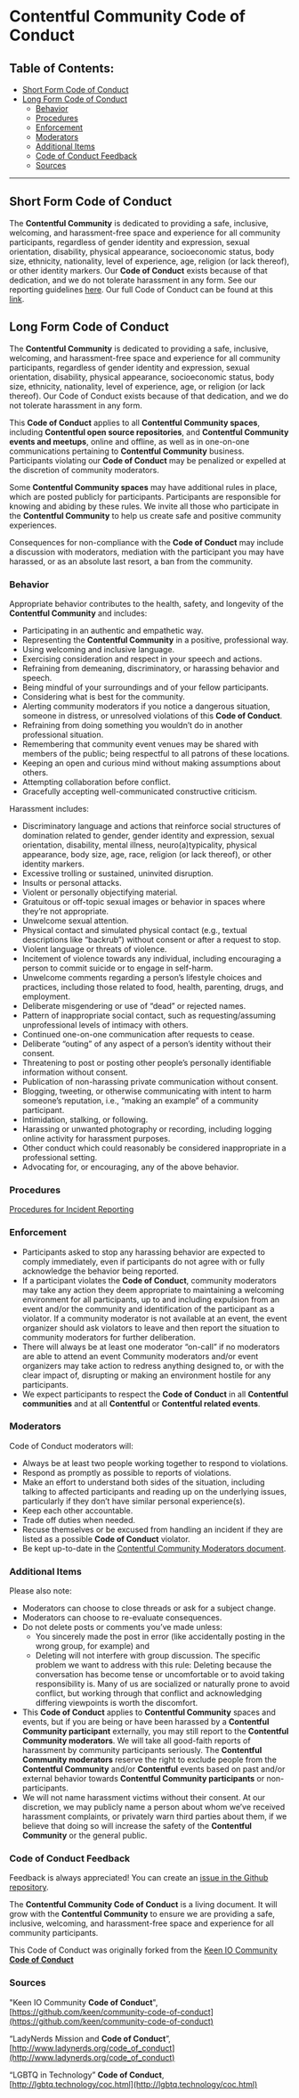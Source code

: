 # Contentful Community Code of Conduct

## Table of Contents:

- [Short Form Code of Conduct](#short-form-code-of-conduct)
- [Long Form Code of Conduct](#long-form-code-of-conduct)
  - [Behavior](#behavior)
  - [Procedures](#procedures)
  - [Enforcement](#enforcement)
  - [Moderators](#moderators)
  - [Additional Items](#additional-items)
  - [Code of Conduct Feedback](#code-of-conduct-feedback)
  - [Sources](#sources)

----------

## Short Form Code of Conduct
The **Contentful Community** is dedicated to providing a safe, inclusive, welcoming, and harassment-free space and experience for all community participants, regardless of gender identity and expression, sexual orientation, disability, physical appearance, socioeconomic status, body size, ethnicity, nationality, level of experience, age, religion (or lack thereof), or other identity markers. Our **Code of Conduct** exists because of that dedication, and we do not tolerate harassment in any form. See our reporting guidelines [here](./incident-reporting.md). Our full Code of Conduct can be found at this [link](#long-form-code-of-conduct).

## Long Form Code of Conduct
The **Contentful Community** is dedicated to providing a safe, inclusive, welcoming, and harassment-free space and experience for all community participants, regardless of gender identity and expression, sexual orientation, disability, physical appearance, socioeconomic status, body size, ethnicity, nationality, level of experience, age, or religion (or lack thereof). Our Code of Conduct exists because of that dedication, and we do not tolerate harassment in any form.

This **Code of Conduct** applies to all **Contentful Community spaces**, including **Contentful open source repositories**, and **Contentful Community events and meetups**, online and offline, as well as in one-on-one communications pertaining to **Contentful Community** business. Participants violating our **Code of Conduct** may be penalized or expelled at the discretion of community moderators.

Some **Contentful Community spaces** may have additional rules in place, which are posted publicly for participants. Participants are responsible for knowing and abiding by these rules. We invite all those who participate in the **Contentful Community** to help us create safe and positive community experiences.

Consequences for non-compliance with the **Code of Conduct** may include a discussion with moderators, mediation with the participant you may have harassed, or as an absolute last resort, a ban from the community.

### Behavior
Appropriate behavior contributes to the health, safety, and longevity of the **Contentful Community** and includes:

- Participating in an authentic and empathetic way.
- Representing the **Contentful Community** in a positive, professional way.
- Using welcoming and inclusive language.
- Exercising consideration and respect in your speech and actions.
- Refraining from demeaning, discriminatory, or harassing behavior and speech.
- Being mindful of your surroundings and of your fellow participants.
- Considering what is best for the community.
- Alerting community moderators if you notice a dangerous situation, someone in distress, or unresolved violations of this **Code of Conduct**.
- Refraining from doing something you wouldn’t do in another professional situation.
- Remembering that community event venues may be shared with members of the public; being respectful to all patrons of these locations.
- Keeping an open and curious mind without making assumptions about others.
- Attempting collaboration before conflict.
- Gracefully accepting well-communicated constructive criticism.

Harassment includes:

- Discriminatory language and actions that reinforce social structures of domination related to gender, gender identity and expression, sexual orientation, disability, mental illness, neuro(a)typicality, physical appearance, body size, age, race, religion (or lack thereof), or other identity markers.
- Excessive trolling or sustained, uninvited disruption.
- Insults or personal attacks.
- Violent or personally objectifying material.
- Gratuitous or off-topic sexual images or behavior in spaces where they’re not appropriate.
- Unwelcome sexual attention.
- Physical contact and simulated physical contact (e.g., textual descriptions like “backrub”) without consent or after a request to stop.
- Violent language or threats of violence.
- Incitement of violence towards any individual, including encouraging a person to commit suicide or to engage in self-harm.
- Unwelcome comments regarding a person’s lifestyle choices and practices, including those related to food, health, parenting, drugs, and employment.
- Deliberate misgendering or use of “dead” or rejected names.
- Pattern of inappropriate social contact, such as requesting/assuming unprofessional levels of intimacy with others.
- Continued one-on-one communication after requests to cease.
- Deliberate “outing” of any aspect of a person’s identity without their consent.
- Threatening to post or posting other people’s personally identifiable information without consent.
- Publication of non-harassing private communication without consent.
- Blogging, tweeting, or otherwise communicating with intent to harm someone’s reputation, i.e., “making an example” of a community participant.
- Intimidation, stalking, or following.
- Harassing or unwanted photography or recording, including logging online activity for harassment purposes.
- Other conduct which could reasonably be considered inappropriate in a professional setting.
- Advocating for, or encouraging, any of the above behavior.

### Procedures

[Procedures for Incident Reporting](./incident-reporting.md)

### Enforcement
- Participants asked to stop any harassing behavior are expected to comply immediately, even if participants do not agree with or fully acknowledge the behavior being reported.
- If a participant violates the **Code of Conduct**, community moderators may take any action they deem appropriate to maintaining a welcoming environment for all participants, up to and including expulsion from an event and/or the community and identification of the participant as a violator. If a community moderator is not available at an event, the event organizer should ask violators to leave and then report the situation to community moderators for further deliberation.
- There will always be at least one moderator “on-call” if no moderators are able to attend an event
Community moderators and/or event organizers may take action to redress anything designed to, or with the clear impact of, disrupting or making an environment hostile for any participants.
- We expect participants to respect the **Code of Conduct** in all **Contentful communities** and at all **Contentful** or **Contentful related events**.

### Moderators
Code of Conduct moderators will:

- Always be at least two people working together to respond to violations.
- Respond as promptly as possible to reports of violations.
- Make an effort to understand both sides of the situation, including talking to affected participants and reading up on the underlying issues, particularly if they don’t have similar personal experience(s).
- Keep each other accountable.
- Trade off duties when needed.
- Recuse themselves or be excused from handling an incident if they are listed as a possible **Code of Conduct** violator.
- Be kept up-to-date in the [Contentful Community Moderators document](./moderators.md).

### Additional Items
Please also note:

- Moderators can choose to close threads or ask for a subject change.
- Moderators can choose to re-evaluate consequences.
- Do not delete posts or comments you’ve made unless:
  - You sincerely made the post in error (like accidentally posting in the wrong group, for example) and
  - Deleting will not interfere with group discussion. The specific problem we want to address with this rule: Deleting because the conversation has become tense or uncomfortable or to avoid taking responsibility is. Many of us are socialized or naturally prone to avoid conflict, but working through that conflict and acknowledging differing viewpoints is worth the discomfort.
- This **Code of Conduct** applies to **Contentful Community** spaces and events, but if you are being or have been harassed by a **Contentful Community participant** externally, you may still report to the **Contentful Community moderators**. We will take all good-faith reports of harassment by community participants seriously. The **Contentful Community moderators** reserve the right to exclude people from the **Contentful Community** and/or **Contentful** events based on past and/or external behavior towards **Contentful Community participants** or non-participants.
- We will not name harassment victims without their consent. At our discretion, we may publicly name a person about whom we’ve received harassment complaints, or privately warn third parties about them, if we believe that doing so will increase the safety of the **Contentful Community** or the general public.

### **Code of Conduct** Feedback
Feedback is always appreciated! You can create an [issue in the Github repository](https://github.com/contentful-developer-relations/community-code-of-conduct/issues).

The **Contentful Community Code of Conduct** is a living document. It will grow with the **Contentful Community** to ensure we are providing a safe, inclusive, welcoming, and harassment-free space and experience for all community participants.

This Code of Conduct was originally forked from the [Keen IO Community **Code of Conduct**](https://github.com/keen/community-code-of-conduct)

### Sources
"Keen IO Community **Code of Conduct**", [https://github.com/keen/community-code-of-conduct](https://github.com/keen/community-code-of-conduct)

“LadyNerds Mission and **Code of Conduct**”, [http://www.ladynerds.org/code_of_conduct](http://www.ladynerds.org/code_of_conduct)

“LGBTQ in Technology” **Code of Conduct**, [http://lgbtq.technology/coc.html](http://lgbtq.technology/coc.html)
